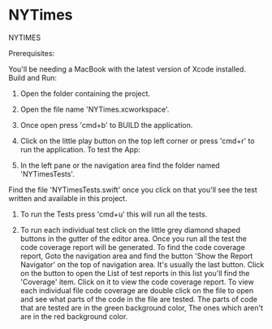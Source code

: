 # NYTimes
NYTIMES

Prerequisites:

You'll be needing a MacBook with the latest version of Xcode installed.
Build and Run:

1. Open the folder containing the project.
2. Open the file name 'NYTimes.xcworkspace'.
3. Once open press 'cmd+b' to BUILD the application.
4. Click on the little play button on the top left corner or press 'cmd+r' to run the application.
To test the App:

1. In the left pane or the navigation area find the folder named 'NYTimesTests'.

Find the file 'NYTimesTests.swift' once you click on that you'll see the test written and available in this project.
1. To run the Tests press 'cmd+u' this will run all the tests.

2. To run each individual test click on the little grey diamond shaped buttons in the gutter of the editor area.
Once you run all the test the code coverage report will be generated.
To find the code coverage report, Goto the navigation area and find the button 'Show the Report Navigator' on the top of navigation area. It's usually the last button.
Click on the button to open the List of test reports in this list you'll find the 'Coverage' item.
Click on it to view the code coverage report.
To view each individual file code coverage are double click on the file to open and see what parts of the code in the file are tested.
The parts of code that are tested are in the green background color, The ones which aren't are in the red background color.
